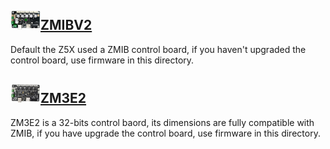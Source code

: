 ## [![](./ZMIB-small.jpg)ZMIBV2](./ZMIBV2/)
Default the Z5X used a ZMIB control board, if you haven't upgraded the control board, use firmware in this directory.
## [![](./ZM3E2-small.jpg)ZM3E2](./ZM3E2/)
ZM3E2 is a 32-bits control baord, its dimensions are fully compatible with ZMIB, if you have upgrade the control board, use firmware in this directory.
